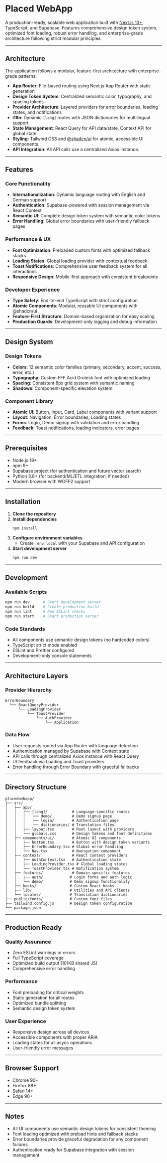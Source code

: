 # Placed WebApp

A production-ready, scalable web application built with [Next.js 13+](https://nextjs.org/), TypeScript, and Supabase. Features comprehensive design token system, optimized font loading, robust error handling, and enterprise-grade architecture following strict modular principles.

---

## Architecture

The application follows a modular, feature-first architecture with enterprise-grade patterns:

- **App Router**: File-based routing using Next.js App Router with static generation
- **Design Token System**: Centralized semantic color, typography, and spacing tokens
- **Provider Architecture**: Layered providers for error boundaries, loading states, and notifications
- **i18n**: Dynamic `[lang]` routes with JSON dictionaries for multilingual support
- **State Management**: React Query for API data/state, Context API for global state.
- **Styling**: Tailwind CSS and [@shadcn/ui](https://ui.shadcn.com/) for atomic, accessible UI components.
- **API Integration**: All API calls use a centralized Axios instance.

---

## Features

### Core Functionality
- **Internationalization**: Dynamic language routing with English and German support
- **Authentication**: Supabase-powered with session management via React Context
- **Semantic UI**: Complete design token system with semantic color tokens
- **Error Handling**: Global error boundaries with user-friendly fallback pages

### Performance & UX
- **Font Optimization**: Preloaded custom fonts with optimized fallback stacks
- **Loading States**: Global loading provider with contextual feedback
- **Toast Notifications**: Comprehensive user feedback system for all interactions
- **Responsive Design**: Mobile-first approach with consistent breakpoints

### Developer Experience
- **Type Safety**: End-to-end TypeScript with strict configuration
- **Atomic Components**: Modular, reusable UI components with @shadcn/ui
- **Feature-First Structure**: Domain-based organization for easy scaling
- **Production Guards**: Development-only logging and debug information

---

## Design System

### Design Tokens
- **Colors**: 12 semantic color families (primary, secondary, accent, success, error, etc.)
- **Typography**: Custom FFF Acid Grotesk font with optimized loading
- **Spacing**: Consistent 8px grid system with semantic naming
- **Shadows**: Component-specific elevation system

### Component Library
- **Atomic UI**: Button, Input, Card, Label components with variant support
- **Layout**: Navigation, Error boundaries, Loading states
- **Forms**: Login, Demo signup with validation and error handling
- **Feedback**: Toast notifications, loading indicators, error pages

---

## Prerequisites

- Node.js 18+
- npm 9+
- Supabase project (for authentication and future vector 
search)
- Python 3.8+ (for backend/ML/ETL integration, if needed)
- Modern browser with WOFF2 support

---

## Installation

1. **Clone the repository**
2. **Install dependencies**
   ```bash
   npm install
   ```
3. **Configure environment variables**
   - Create `.env.local` with your Supabase and API configuration
4. **Start development server**
   ```bash
   npm run dev
   ```

---

## Development

### Available Scripts

```bash
npm run dev      # Start development server
npm run build    # Create production build
npm run lint     # Run ESLint checks
npm run start    # Start production server
```

### Code Standards
- All components use semantic design tokens (no hardcoded colors)
- TypeScript strict mode enabled
- ESLint and Prettier configured
- Development-only console statements

---

## Architecture Layers

### Provider Hierarchy
```tsx
ErrorBoundary
  └── ReactQueryProvider
      └── LoadingProvider
          └── ToastProvider
              └── AuthProvider
                  └── Application
```

### Data Flow
- User requests routed via App Router with language detection
- Authentication managed by Supabase with Context state
- API calls through centralized Axios instance with React Query
- UI feedback via Loading and Toast providers
- Error handling through Error Boundary with graceful fallbacks

---

## Directory Structure

```
placedwebapp/
├── src/
│   ├── app/
│   │   ├── [lang]/           # Language-specific routes
│   │   │   ├── demo/         # Demo signup page
│   │   │   ├── login/        # Authentication page
│   │   │   └── dictionaries/ # Translation files
│   │   ├── layout.tsx        # Root layout with providers
│   │   └── globals.css       # Design tokens and font definitions
│   ├── components/ui/        # Atomic UI components
│   │   ├── button.tsx        # Button with design token variants
│   │   ├── ErrorBoundary.tsx # Global error handling
│   │   └── Nav.tsx           # Navigation component
│   ├── context/              # React Context providers
│   │   ├── AuthContext.tsx   # Authentication state
│   │   ├── LoadingProvider.tsx # Global loading states
│   │   └── ToastProvider.tsx # Notification system
│   ├── features/             # Domain-specific features
│   │   ├── auth/            # Login forms and auth logic
│   │   └── demo/            # Demo signup functionality
│   ├── hooks/               # Custom React hooks
│   ├── lib/                 # Utilities and API clients
│   └── locales/             # Translation dictionaries
├── public/fonts/            # Custom font files
├── tailwind.config.js       # Design token configuration
└── package.json
```

---

## Production Ready

### Quality Assurance
- Zero ESLint warnings or errors
- Full TypeScript coverage
- Optimized build output (101KB shared JS)
- Comprehensive error handling

### Performance
- Font preloading for critical weights
- Static generation for all routes
- Optimized bundle splitting
- Semantic design token system

### User Experience
- Responsive design across all devices
- Accessible components with proper ARIA
- Loading states for all async operations
- User-friendly error messages

---

## Browser Support

- Chrome 90+
- Firefox 88+
- Safari 14+
- Edge 90+

---

## Notes

- All UI components use semantic design tokens for consistent theming
- Font loading optimized with preload hints and fallback stacks
- Error boundaries provide graceful degradation for any component failures
- Authentication ready for Supabase integration with session management

